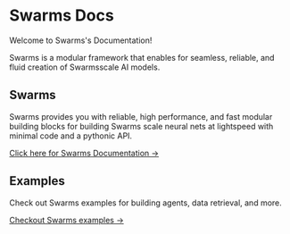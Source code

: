 # Swarms Docs

Welcome to Swarms's Documentation!

Swarms is a modular framework that enables for seamless, reliable, and fluid creation of Swarmsscale AI models.

## Swarms

<!-- ![Swarms Banner](docs/assets/img/Swarmsscale.png) -->

Swarms provides you with reliable, high performance, and fast modular building blocks for building Swarms scale neural nets at lightspeed with minimal code and a pythonic API. 

[Click here for Swarms Documentation →](swarms/)


## Examples

Check out Swarms examples for building agents, data retrieval, and more.

[Checkout Swarms examples →](examples/)
